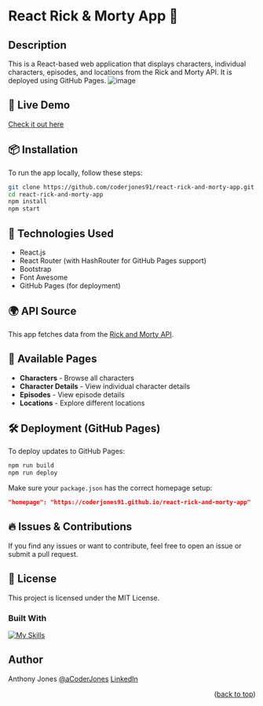 <a id="readme-top"></a>
# React Rick & Morty App 🚀

## Description

This is a React-based web application that displays characters, individual characters, episodes, and locations from the Rick and Morty API. It is deployed using GitHub Pages.
![image](https://github.com/user-attachments/assets/59369593-4ee0-4989-9175-20dc8c00b5fa)

## 🚀 Live Demo
[Check it out here](https://coderjones91.github.io/react-rick-and-morty-app/)

## 📦 Installation
To run the app locally, follow these steps:

```bash
git clone https://github.com/coderjones91/react-rick-and-morty-app.git
cd react-rick-and-morty-app
npm install
npm start
```

## 🔧 Technologies Used
- React.js
- React Router (with HashRouter for GitHub Pages support)
- Bootstrap
- Font Awesome
- GitHub Pages (for deployment)

## 🌍 API Source
This app fetches data from the [Rick and Morty API](https://rickandmortyapi.com/).

## 📜 Available Pages
- **Characters** - Browse all characters
- **Character Details** - View individual character details
- **Episodes** - View episode details
- **Locations** - Explore different locations

## 🛠 Deployment (GitHub Pages)
To deploy updates to GitHub Pages:
```bash
npm run build
npm run deploy
```

Make sure your `package.json` has the correct homepage setup:
```json
"homepage": "https://coderjones91.github.io/react-rick-and-morty-app"
```

## 🔥 Issues & Contributions
If you find any issues or want to contribute, feel free to open an issue or submit a pull request.

## 📜 License
This project is licensed under the MIT License.



### Built With

[![My Skills](https://skillicons.dev/icons?i=js,html,css,github,bootstrap,npm,react,sass)](https://skillicons.dev)


## Author

Anthony Jones
[@aCoderJones](https://acoderjones.world/)
[LinkedIn](https://www.linkedin.com/in/coderjones/)

<p align="right">(<a href="#readme-top">back to top</a>)</p>

